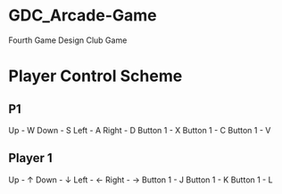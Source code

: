 # GDC_Arcade-Game
Fourth Game Design Club Game

# Player Control  Scheme

## P1

Up - W
Down - S
Left - A
Right - D
Button 1 - X
Button 1 - C
Button 1 - V

## Player 1

Up - ↑
Down - ↓
Left - ←
Right - →
Button 1 - J
Button 1 - K
Button 1 - L
